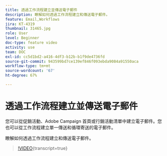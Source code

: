 ```yaml
---
title: 透過工作流程建立並傳送電子郵件
description: 瞭解如何透過工作流程建立和傳送電子郵件。
feature: Email,Workflows
jira: KT-4319
thumbnail: 31465.jpg
role: User
level: Beginner
doc-type: feature video
activity: use
team: DOC
exl-id: cc5d1bd2-a416-4df3-b12b-b1f9de4736fd
source-git-commit: 943599bd7ce139ef846f093ebda9084a91550aca
workflow-type: tm+mt
source-wordcount: '67'
ht-degree: 67%

---
```


# 透過工作流程建立並傳送電子郵件

您可以從促銷活動、Adobe Campaign 首頁或行銷活動清單中建立電子郵件。您也可以從工作流程建立單一傳送和循環寄送的電子郵件。

瞭解如何透過工作流程建立和傳送電子郵件。

>[!VIDEO](https://video.tv.adobe.com/v/31465?learn=on){transcript=true}
